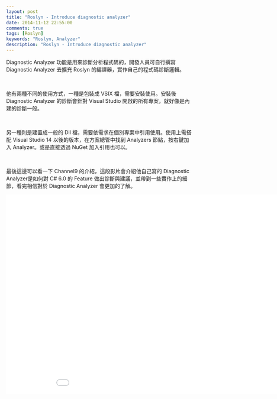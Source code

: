 ```yaml
---
layout: post
title: "Roslyn - Introduce diagnostic analyzer"
date: 2014-11-12 22:55:00
comments: true
tags: [Roslyn]
keywords: "Roslyn, Analyzer"
description: "Roslyn - Introduce diagnostic analyzer"
---
```


Diagnostic Analyzer 功能是用來診斷分析程式碼的，開發人員可自行撰寫 Diagnostic Analyzer 去擴充 Roslyn 的編譯器，實作自己的程式碼診斷邏輯。  

<!-- More -->

<br/>

他有兩種不同的使用方式，一種是包裝成 VSIX 檔，需要安裝使用。安裝後 Diagnostic Analyzer 的診斷會針對 Visual Studio 開啟的所有專案，就好像是內建的診斷一般。  


<br/>

另一種則是建置成一般的 Dll 檔，需要依需求在個別專案中引用使用。使用上需搭配 Visual Studio 14 以後的版本，在方案總管中找到 Analyzers 節點，按右鍵加入 Analyzer。或是直接透過 NuGet 加入引用也可以。  

<br/>


最後這邊可以看一下 Channel9 的介紹，這段影片會介紹他自己寫的 Diagnostic Analyzer是如何對 C# 6.0 的 Feature 做出診斷與建議，並帶到一些實作上的細節，看完相信對於 Diagnostic Analyzer 會更加的了解。  

<iframe src="//channel9.msdn.com/Blogs/Roslyn/Analyzer-sample-in-Dev14-CTP3/player" width="960" height="540" allowFullScreen frameBorder="0"></iframe>
